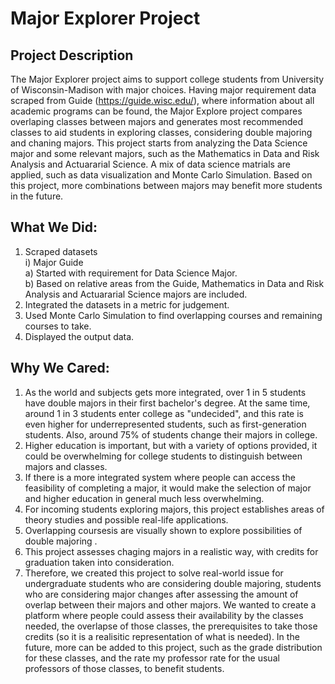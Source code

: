 # Major Explorer Project

## Project Description 
The Major Explorer project aims to support college students from University of Wisconsin-Madison with major choices. Having major requirement data scraped from Guide (https://guide.wisc.edu/), where information about all academic programs can be found, the Major Explore project compares overlaping classes between majors and generates most recommended classes to aid students in exploring classes, considering double majoring and chaning majors. This project starts from analyzing the Data Science major and some relevant majors, such as the Mathematics in Data and Risk Analysis and Actuararial Science. A mix of data science matrials are applied, such as data visualization and Monte Carlo Simulation. Based on this project, more combinations between majors may benefit more students in the future.

## What We Did:
1. Scraped datasets <br/>
   i) Major Guide <br/>
      a) Started with requirement for Data Science Major. <br/>
      b) Based on relative areas from the Guide, Mathematics in Data and Risk Analysis and Actuararial Science majors are included. <br/>
3. Integrated the datasets in a metric for judgement.
4. Used Monte Carlo Simulation to find overlapping courses and remaining courses to take.
5. Displayed the output data.
 
## Why We Cared:
1. As the world and subjects gets more integrated, over 1 in 5 students have double majors in their first bachelor's degree. At the same time, around 1 in 3 students enter college as "undecided", and this rate is even higher for underrepresented students, such as first-generation students. Also, around 75% of students change their majors in college.
2. Higher education is important, but with a variety of options provided, it could be overwhelming for college students to distinguish between majors and classes.
3. If there is a more integrated system where people can access the feasibility of completing a major, it would make the selection of major and higher education in general much less overwhelming.
4. For incoming students exploring majors, this project establishes areas of theory studies and possible real-life applications.
5. Overlapping coursesis are visually shown to explore possibilities of double majoring .
6. This project assesses chaging majors in a realistic way, with credits for graduation taken into consideration.
7. Therefore, we created this project to solve real-world issue for undergraduate students who are considering double majoring, students who are considering major changes after assessing the amount of overlap between their majors and other majors. We wanted to create a platform where people could assess their availability by the classes needed, the overlapse of those classes, the prerequisites to take those credits (so it is a realisitic representation of what is needed). In the future, more can be added to this project, such as the grade distribution for these classes, and the rate my professor rate for the usual professors of those classes, to benefit students.
